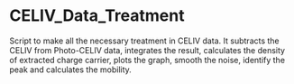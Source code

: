 # CELIV_Data_Treatment
Script to make all the necessary treatment in CELIV data. It subtracts the CELIV from Photo-CELIV data, integrates the result, calculates the density of extracted charge carrier, plots the graph, smooth the noise, identify the peak and calculates the mobility.
